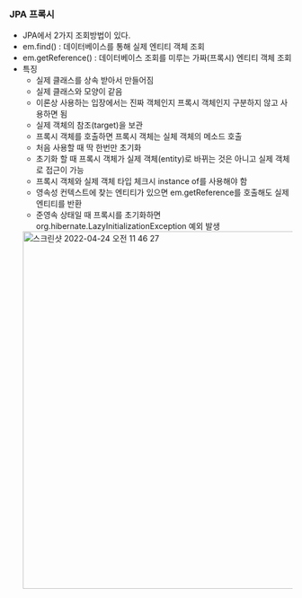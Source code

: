 ### JPA 프록시
  - JPA에서 2가지 조회방법이 있다.
  - em.find() : 데이터베이스를 통해 실제 엔티티 객체 조회
  - em.getReference() : 데이터베이스 조회를 미루는 가짜(프록시) 엔티티 객체 조회
  - 특징
    - 실제 클래스를 상속 받아서 만들어짐
    - 실제 클래스와 모양이 같음
    - 이론상 사용하는 입장에서는 진짜 객체인지 프록시 객체인지 구분하지 않고 사용하면 됨
    - 실제 객체의 참조(target)을 보관
    - 프록시 객체를 호출하면 프록시 객체는 실체 객체의 메소드 호출
    - 처음 사용할 때 딱 한번만 초기화
    - 초기화 할 때 프록시 객체가 실제 객체(entity)로 바뀌는 것은 아니고 실제 객체로 접근이 가능
    - 프록시 객체와 실제 객체 타입 체크시 instance of를 사용해야 함
    - 영속성 컨텍스트에 찾는 엔티티가 있으면 em.getReference를 호출해도 실제 엔티티를 반환
    - 준영속 상태일 때 프록시를 초기화하면 org.hibernate.LazyInitializationException 예외 발생
    <img width="637" alt="스크린샷 2022-04-24 오전 11 46 27" src="https://user-images.githubusercontent.com/67041069/164953910-bae68b7b-e7e9-407c-baaf-4e23532b715d.png">
